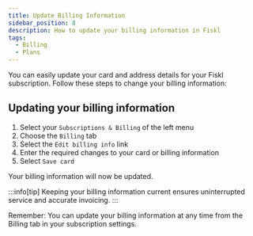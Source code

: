 ```yaml
---
title: Update Billing Information
sidebar_position: 8
description: How to update your billing information in Fiskl
tags:
  - Billing
  - Plans
---
```


You can easily update your card and address details for your Fiskl subscription. Follow these steps to change your billing information:

## Updating your billing information

1. Select your `Subscriptions & Billing` of the left menu
2. Choose the `Billing` tab
3. Select the `Edit billing info` link
4. Enter the required changes to your card or billing information
5. Select `Save card`

Your billing information will now be updated.

:::info[tip]
Keeping your billing information current ensures uninterrupted service and accurate invoicing.
:::

Remember: You can update your billing information at any time from the Billing tab in your subscription settings.
